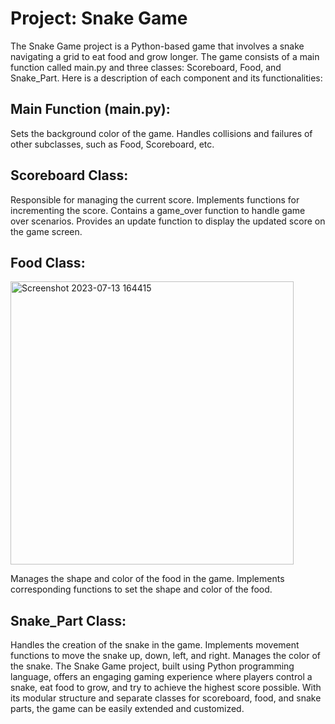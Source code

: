 # Project: Snake Game

The Snake Game project is a Python-based game that involves a snake navigating a grid to eat food and grow longer. The game consists of a main function called main.py and three classes: Scoreboard, Food, and Snake_Part. Here is a description of each component and its functionalities:

## Main Function (main.py):

Sets the background color of the game.
Handles collisions and failures of other subclasses, such as Food, Scoreboard, etc.
## Scoreboard Class:

Responsible for managing the current score.
Implements functions for incrementing the score.
Contains a game_over function to handle game over scenarios.
Provides an update function to display the updated score on the game screen.
## Food Class:
 <img width="453" alt="Screenshot 2023-07-13 164415" src="https://github.com/sattya007/SNAKE_GAME/assets/109289722/fac75a30-1a4c-455e-b46e-8a99f933698e">

Manages the shape and color of the food in the game.
Implements corresponding functions to set the shape and color of the food.
## Snake_Part Class:

Handles the creation of the snake in the game.
Implements movement functions to move the snake up, down, left, and right.
Manages the color of the snake.
The Snake Game project, built using Python programming language, offers an engaging gaming experience where players control a snake, eat food to grow, and try to achieve the highest score possible. With its modular structure and separate classes for scoreboard, food, and snake parts, the game can be easily extended and customized.
